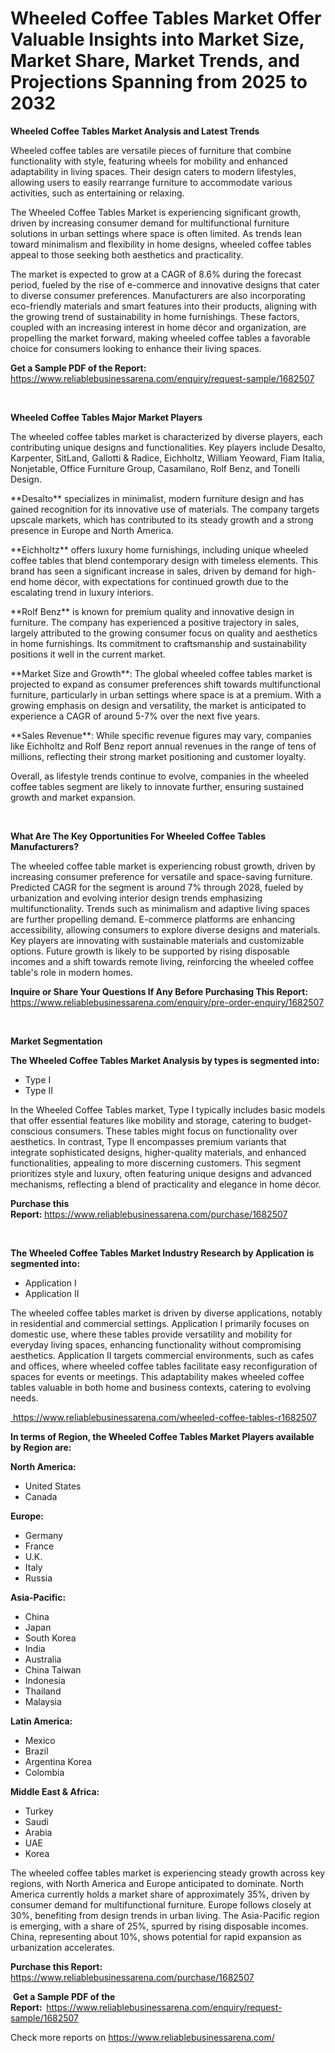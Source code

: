<p><h1>Wheeled Coffee Tables Market Offer Valuable Insights into Market Size, Market Share, Market Trends, and Projections Spanning from 2025 to 2032</h1></p><p><strong>Wheeled Coffee Tables Market Analysis and Latest Trends</strong></p>
<p><p>Wheeled coffee tables are versatile pieces of furniture that combine functionality with style, featuring wheels for mobility and enhanced adaptability in living spaces. Their design caters to modern lifestyles, allowing users to easily rearrange furniture to accommodate various activities, such as entertaining or relaxing. </p><p>The Wheeled Coffee Tables Market is experiencing significant growth, driven by increasing consumer demand for multifunctional furniture solutions in urban settings where space is often limited. As trends lean toward minimalism and flexibility in home designs, wheeled coffee tables appeal to those seeking both aesthetics and practicality. </p><p>The market is expected to grow at a CAGR of 8.6% during the forecast period, fueled by the rise of e-commerce and innovative designs that cater to diverse consumer preferences. Manufacturers are also incorporating eco-friendly materials and smart features into their products, aligning with the growing trend of sustainability in home furnishings. These factors, coupled with an increasing interest in home décor and organization, are propelling the market forward, making wheeled coffee tables a favorable choice for consumers looking to enhance their living spaces.</p></p>
<p><strong>Get a Sample PDF of the Report:&nbsp;</strong> <a href="https://www.reliablebusinessarena.com/enquiry/request-sample/1682507?utm_campaign=3017&utm_medium=2&utm_source=Github&utm_content=ia&utm_term=26032025&utm_id=wheeled-coffee-tables">https://www.reliablebusinessarena.com/enquiry/request-sample/1682507</a></p>
<p>&nbsp;</p>
<p><strong>Wheeled Coffee Tables Major Market Players</strong></p>
<p><p>The wheeled coffee tables market is characterized by diverse players, each contributing unique designs and functionalities. Key players include Desalto, Karpenter, SitLand, Gallotti & Radice, Eichholtz, William Yeoward, Fiam Italia, Nonjetable, Office Furniture Group, Casamilano, Rolf Benz, and Tonelli Design.</p><p>**Desalto** specializes in minimalist, modern furniture design and has gained recognition for its innovative use of materials. The company targets upscale markets, which has contributed to its steady growth and a strong presence in Europe and North America. </p><p>**Eichholtz** offers luxury home furnishings, including unique wheeled coffee tables that blend contemporary design with timeless elements. This brand has seen a significant increase in sales, driven by demand for high-end home décor, with expectations for continued growth due to the escalating trend in luxury interiors.</p><p>**Rolf Benz** is known for premium quality and innovative design in furniture. The company has experienced a positive trajectory in sales, largely attributed to the growing consumer focus on quality and aesthetics in home furnishings. Its commitment to craftsmanship and sustainability positions it well in the current market.</p><p>**Market Size and Growth**: The global wheeled coffee tables market is projected to expand as consumer preferences shift towards multifunctional furniture, particularly in urban settings where space is at a premium. With a growing emphasis on design and versatility, the market is anticipated to experience a CAGR of around 5-7% over the next five years.</p><p>**Sales Revenue**: While specific revenue figures may vary, companies like Eichholtz and Rolf Benz report annual revenues in the range of tens of millions, reflecting their strong market positioning and customer loyalty.</p><p>Overall, as lifestyle trends continue to evolve, companies in the wheeled coffee tables segment are likely to innovate further, ensuring sustained growth and market expansion.</p></p>
<p>&nbsp;</p>
<p><strong>What Are The Key Opportunities For Wheeled Coffee Tables Manufacturers?</strong></p>
<p><p>The wheeled coffee table market is experiencing robust growth, driven by increasing consumer preference for versatile and space-saving furniture. Predicted CAGR for the segment is around 7% through 2028, fueled by urbanization and evolving interior design trends emphasizing multifunctionality. Trends such as minimalism and adaptive living spaces are further propelling demand. E-commerce platforms are enhancing accessibility, allowing consumers to explore diverse designs and materials. Key players are innovating with sustainable materials and customizable options. Future growth is likely to be supported by rising disposable incomes and a shift towards remote living, reinforcing the wheeled coffee table's role in modern homes.</p></p>
<p><strong>Inquire or Share Your Questions If Any Before Purchasing This Report:</strong> <a href="https://www.reliablebusinessarena.com/enquiry/pre-order-enquiry/1682507?utm_campaign=3017&utm_medium=2&utm_source=Github&utm_content=ia&utm_term=26032025&utm_id=wheeled-coffee-tables">https://www.reliablebusinessarena.com/enquiry/pre-order-enquiry/1682507</a></p>
<p>&nbsp;</p>
<p><strong>Market Segmentation</strong></p>
<p><strong>The Wheeled Coffee Tables Market Analysis by types is segmented into:</strong></p>
<p><ul><li>Type I</li><li>Type II</li></ul></p>
<p><p>In the Wheeled Coffee Tables market, Type I typically includes basic models that offer essential features like mobility and storage, catering to budget-conscious consumers. These tables might focus on functionality over aesthetics. In contrast, Type II encompasses premium variants that integrate sophisticated designs, higher-quality materials, and enhanced functionalities, appealing to more discerning customers. This segment prioritizes style and luxury, often featuring unique designs and advanced mechanisms, reflecting a blend of practicality and elegance in home décor.</p></p>
<p><strong>Purchase this Report:&nbsp;</strong><a href="https://www.reliablebusinessarena.com/purchase/1682507?utm_campaign=3017&utm_medium=2&utm_source=Github&utm_content=ia&utm_term=26032025&utm_id=wheeled-coffee-tables">https://www.reliablebusinessarena.com/purchase/1682507</a></p>
<p>&nbsp;</p>
<p><strong>The Wheeled Coffee Tables Market Industry Research by Application is segmented into:</strong></p>
<p><ul><li>Application I</li><li>Application II</li></ul></p>
<p><p>The wheeled coffee tables market is driven by diverse applications, notably in residential and commercial settings. Application I primarily focuses on domestic use, where these tables provide versatility and mobility for everyday living spaces, enhancing functionality without compromising aesthetics. Application II targets commercial environments, such as cafes and offices, where wheeled coffee tables facilitate easy reconfiguration of spaces for events or meetings. This adaptability makes wheeled coffee tables valuable in both home and business contexts, catering to evolving needs.</p></p>
<p><a href="https://www.reliablebusinessarena.com/wheeled-coffee-tables-r1682507?utm_campaign=3017&utm_medium=2&utm_source=Github&utm_content=ia&utm_term=26032025&utm_id=wheeled-coffee-tables">&nbsp;https://www.reliablebusinessarena.com/wheeled-coffee-tables-r1682507</a></p>
<p><strong>In terms of Region, the Wheeled Coffee Tables Market Players available by Region are:</strong></p>
<p>
    <p> <strong> North America: </strong>
        <ul>
            <li>United States</li>
            <li>Canada</li>
        </ul>
        </p> 
    <p> <strong> Europe: </strong>
        <ul>
            <li>Germany</li>
            <li>France</li>
            <li>U.K.</li>
            <li>Italy</li>
            <li>Russia</li>
        </ul>
        </p> 
    <p> <strong> Asia-Pacific: </strong>
        <ul>
            <li>China</li>
            <li>Japan</li>
            <li>South Korea</li>
            <li>India</li>
            <li>Australia</li>
            <li>China Taiwan</li>
            <li>Indonesia</li>
            <li>Thailand</li>
            <li>Malaysia</li>
        </ul>
        </p> 
    <p> <strong> Latin America: </strong>
        <ul>
            <li>Mexico</li>
            <li>Brazil</li>
            <li>Argentina Korea</li>
            <li>Colombia</li>
        </ul>
        </p> 
    <p> <strong> Middle East & Africa: </strong>
        <ul>
            <li>Turkey</li>
            <li>Saudi</li>
            <li>Arabia</li>
            <li>UAE</li>
            <li>Korea</li>
        </ul>
    </p>
    </p>
<p><p>The wheeled coffee tables market is experiencing steady growth across key regions, with North America and Europe anticipated to dominate. North America currently holds a market share of approximately 35%, driven by consumer demand for multifunctional furniture. Europe follows closely at 30%, benefiting from design trends in urban living. The Asia-Pacific region is emerging, with a share of 25%, spurred by rising disposable incomes. China, representing about 10%, shows potential for rapid expansion as urbanization accelerates.</p></p>
<p><strong>Purchase this Report: </strong><a href="https://www.reliablebusinessarena.com/purchase/1682507?utm_campaign=3017&utm_medium=2&utm_source=Github&utm_content=ia&utm_term=26032025&utm_id=wheeled-coffee-tables">https://www.reliablebusinessarena.com/purchase/1682507</a></p>
<p>&nbsp;<strong>Get a Sample PDF of the Report:&nbsp;&nbsp;</strong><a href="https://www.reliablebusinessarena.com/enquiry/request-sample/1682507?utm_campaign=3017&utm_medium=2&utm_source=Github&utm_content=ia&utm_term=26032025&utm_id=wheeled-coffee-tables">https://www.reliablebusinessarena.com/enquiry/request-sample/1682507</a></p>
<p><strong></strong></p>
<p>Check more reports on <a href="https://www.reliablebusinessarena.com/?utm_campaign=3017&utm_medium=2&utm_source=Github&utm_content=ia&utm_term=26032025&utm_id=wheeled-coffee-tables">https://www.reliablebusinessarena.com/</a></p>